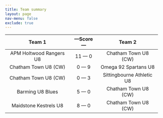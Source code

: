 ```yaml
---
title: Team summary
layout: page
nav-menu: false
exclude: true
---
```




|         Team 1          |  &mdash;Score&mdash;  |          Team 2           |
|:-----------------------:|:---------------------:|:-------------------------:|
| APM Holtwood Rangers U8 |     11 &mdash; 0      |   Chatham Town U8 (CW)    |
|  Chatham Town U8 (CW)   |      0 &mdash; 9      |   Omega 92 Spartans U8    |
|  Chatham Town U8 (CW)   |      0 &mdash; 3      | Sittingbourne Athletic U8 |
|    Barming U8 Blues     |      5 &mdash; 0      |   Chatham Town U8 (CW)    |
|  Maidstone Kestrels U8  |      8 &mdash; 0      |   Chatham Town U8 (CW)    |

 <br /><br /><br />